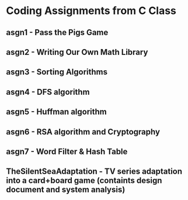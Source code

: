 # Coding Assignments from C Class

## asgn1 - Pass the Pigs Game
## asgn2 - Writing Our Own Math Library
## asgn3 - Sorting Algorithms
## asgn4 - DFS algorithm
## asgn5 - Huffman algorithm
## asgn6 - RSA algorithm and Cryptography
## asgn7 - Word Filter & Hash Table
## TheSilentSeaAdaptation - TV series adaptation into a card+board game (containts design document and system analysis)
